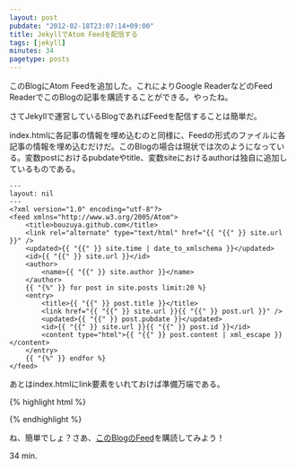 ```yaml
---
layout: post
pubdate: "2012-02-18T23:07:14+09:00"
title: JekyllでAtom Feedを配信する
tags: [jekyll]
minutes: 34
pagetype: posts
---
```

このBlogにAtom Feedを追加した。これによりGoogle ReaderなどのFeed ReaderでこのBlogの記事を購読することができる。やったね。

さてJekyllで運営しているBlogであればFeedを配信することは簡単だ。

index.htmlに各記事の情報を埋め込むのと同様に、Feedの形式のファイルに各記事の情報を埋め込むだけだ。このBlogの場合は現状では次のようになっている。変数postにおけるpubdateやtitle、変数siteにおけるauthorは独自に追加しているものである。

    ---
    layout: nil
    ---
    <?xml version="1.0" encoding="utf-8"?>
    <feed xmlns="http://www.w3.org/2005/Atom">
        <title>bouzuya.github.com</title>
        <link rel="alternate" type="text/html" href="{{ "{{" }} site.url }}" />
        <updated>{{ "{{" }} site.time | date_to_xmlschema }}</updated>
        <id>{{ "{{" }} site.url }}</id>
        <author>
            <name>{{ "{{" }} site.author }}</name>
        </author>
        {{ "{%" }} for post in site.posts limit:20 %}
        <entry>
            <title>{{ "{{" }} post.title }}</title>
            <link href="{{ "{{" }} site.url }}{{ "{{" }} post.url }}" />
            <updated>{{ "{{" }} post.pubdate }}</updated>
            <id>{{ "{{" }} site.url }}{{ "{{" }} post.id }}</id>
            <content type="html">{{ "{{" }} post.content | xml_escape }}</content>
        </entry>
        {{ "{%" }} endfor %}
    </feed>

あとはindex.htmlにlink要素をいれておけば準備万端である。

{% highlight html %}
<link rel="alternate" type="application/atom+xml" href="/atom.xml" title="Atom feed" />
{% endhighlight %}

ね、簡単でしょ？さあ、[このBlogのFeed](http://bouzuya.github.com/atom.xml)を購読してみよう！

34 min.
